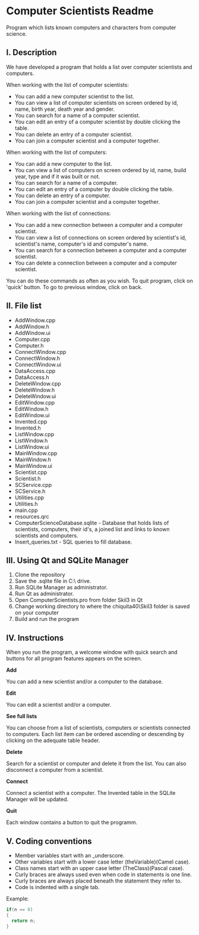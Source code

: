 # Computer Scientists Readme

Program which lists known computers and characters from computer science.

## I. Description
We have developed a program that holds a list over computer scientists and computers.

When working with the list of computer scientists:

* You can add a new computer scientist to the list. 
* You can view a list of computer scientists on screen ordered by id, name, birth year, death year and gender.
* You can search for a name of a computer scientist.
* You can edit an entry of a computer scientist by double clicking the table.
* You can delete an entry of a computer scientist.
* You can join a computer scientist and a computer together.

When working with the list of computers:

* You can add a new computer to the list.
* You can view a list of computers on screen ordered by id, name, build year, type and if it was built or not.
* You can search for a name of a computer.
* You can edit an entry of a computer by double clicking the table.
* You can delete an entry of a computer.
* You can join a computer scientist and a computer together.

When working with the list of connections:

* You can add a new connection between a computer and a computer scientist.
* You can view a list of connections on screen ordered by scientist's id, scientist's name, computer's id and computer's name.
* You can search for a connection between a computer and a computer scientist.
* You can delete a connection between a computer and a computer scientist.

You can do these commands as often as you wish. To quit program, click on 'quick' button. To go to previous window, click on back.

## II. File list
+ AddWindow.cpp
+ AddWindow.h
+ AddWindow.ui
+ Computer.cpp
+ Computer.h
+ ConnectWindow.cpp
+ ConnectWindow.h
+ ConnectWindow.ui
+ DataAccess.cpp
+ DataAccess.h
+ DeleteWindow.cpp
+ DeleteWindow.h
+ DeleteWindow.ui
+ EditWindow.cpp
+ EditWindow.h
+ EditWindow.ui
+ Invented.cpp
+ Invented.h
+ ListWindow.cpp
+ ListWindow.h
+ ListWindow.ui
+ MainWindow.cpp
+ MainWindow.h
+ MainWindow.ui
+ Scientist.cpp
+ Scientist.h
+ SCService.cpp
+ SCService.h
+ Utilities.cpp
+ Utilities.h
+ main.cpp
+ resources.qrc
+ ComputerScienceDatabase.sqlite - Database that holds lists of scientists, computers, their id's, a joined list and links to known       scientists and computers.
+ Insert_queries.txt - SQL queries to fill database.


## III. Using Qt and SQLite Manager
1. Clone the repository
2. Save the .sqlite file in C:\ drive.
3. Run SQLite Manager as administrator.
4. Run Qt as administrator.
5. Open ComputerScientists.pro from folder Skil3 in Qt
6. Change working directory to where the chiquita40\Skil3 folder is saved on your computer
7. Build and run the program

## IV. Instructions 
When you run the program, a welcome window with quick search and buttons for all program features appears on the screen.

**Add**

You can add a new scientist and/or a computer to the database.

**Edit**

You can edit a scientist and/or a computer.

**See full lists**

You can choose from a list of scientists, computers or scientists connected to computers. Each list item can be ordered ascending or descending by clicking on the adequate table header.

**Delete**

Search for a scientist or computer and delete it from the list. You can also disconnect a computer from a scientist.

**Connect**

Connect a scientist with a computer. The Invented table in the SQLite Manager will be updated.

**Quit**

Each window contains a button to quit the programm.

## V. Coding conventions
* Member variables start with an _underscore.
* Other variables start with a lower case letter (theVariable)(Camel case).
* Class names start with an upper case letter (TheClass)(Pascal case).
* Curly braces are always used even when code in statements is one line.
* Curly braces are always placed beneath the statement they refer to.
* Code is indented with a single tab.

Example:
```c++
if(n == 0)
{
  return n;
}
```
